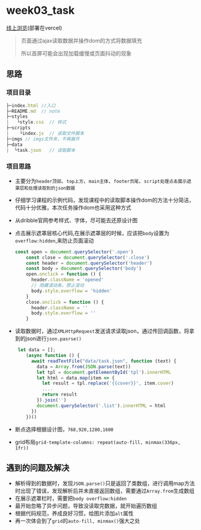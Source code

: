# week03_task

[线上浏览](https://week03-tawny.vercel.app/)(部署在vercel)

> 页面通过ajax读取数据并操作dom的方式将数据填充
>
> 所以首屏可能会出现加载缓慢或页面抖动的现象


## 思路

### 项目目录

```js
├─index.html //入口
├─README.md  // note
├─styles
|   └style.css  // 样式
├─scripts
|    └index.js  // 读取文件脚本
├─imgs // imgs文件夹，不再展开
├─data
|  └task.json   // 读取脚本
```
### 项目思路
* 主要分为`header顶部`、`top上方`、`main主体`、`footer页尾`、`script处理点击展示遮罩层和处理读取到的json数据`

* 仔细学习课程的示例代码，发现课程中的读取脚本操作dom的方法十分简洁，代码十分优雅，本次任务操作dom也采用这种方式

* 从dribble官网参考样式、字体，尽可能去还原设计图

* 点击展示遮罩层核心代码,在展示遮罩层的时候，应该把`body`设置为`overflow:hidden`,来防止页面滚动

  ```js
  const open = document.querySelector('.open')
      const close = document.querySelector('.close')
      const header = document.querySelector('header')
      const body = document.querySelector('body')
      open.onclick = function () {
        header.className = 'opened'
        // 隐藏滚动条，禁止滚动
        body.style.overflow = 'hidden'
      }
      close.onclick = function () {
        header.className = ''
        body.style.overflow = ''
      }
  ```

* 读取数据时，通过`XMLHttpRequest`发送请求读取json，通过传回调函数，将拿到的json进行`json.pasrse()`

  ```js
   let data = [];
      (async function () {
        await readTextFile("data/task.json", function (text) {
          data = Array.from(JSON.parse(text))
          let tpl = document.getElementById('tpl').innerHTML
          let html = data.map(item => {
            let result = tpl.replace('{{cover}}', item.cover)
          	....
            return result
          }).join('')
          document.querySelector('.list').innerHTML = html
        })
      })()
  ```

* 断点选择根据设计图，`768,920,1280,1600`

* grid布局`grid-template-columns: repeat(auto-fill, minmax(336px, 1fr))`

## 遇到的问题及解决

* 解析得到的数据时，发现`JSON.parse()`只是返回了类数组，进行调用map方法时出现了错误，发现解析后并未直接返回数组，需要通过`Array.from`生成数组
* 在展示遮罩栏时，需要把`body overflow:hidden`
* 最开始忽略了异步问题，导致没读取完数据，就开始遍历数组
* 根据代码规范，养成良好习惯，给图片添加`alt`属性
* 再一次体会到了`grid`的`auto-fill, minmax()`强大之处